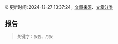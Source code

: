 :alarm_clock: 更新时间: 2024-12-27 13:37:24。[文章来源](/README.md)、[文章分类](/TAGS.md)

## 报告


> 关键字：`报告`、`月报`



